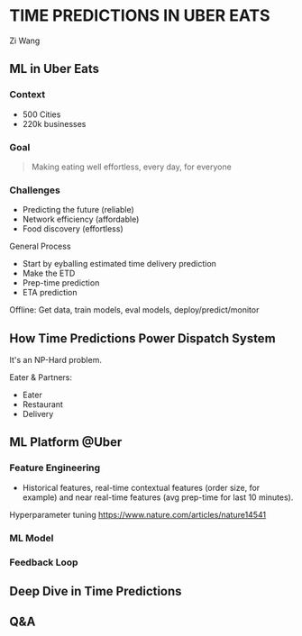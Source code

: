 # TIME PREDICTIONS IN UBER EATS
Zi Wang

## ML in Uber Eats
### Context
* 500 Cities
* 220k businesses

### Goal
> Making eating well effortless, every day, for everyone

### Challenges
* Predicting the future (reliable)
* Network efficiency (affordable)
* Food discovery (effortless)

General Process
* Start by eyballing estimated time delivery prediction
* Make the ETD
* Prep-time prediction
* ETA prediction

Offline: Get data, train models, eval models, deploy/predict/monitor

## How Time Predictions Power Dispatch System
It's an NP-Hard problem. 

Eater & Partners:
* Eater
* Restaurant
* Delivery

## ML Platform @Uber
### Feature Engineering
* Historical features, real-time contextual features (order size, for example) and near real-time features (avg prep-time for last 10 minutes).

Hyperparameter tuning
https://www.nature.com/articles/nature14541

### ML Model


### Feedback Loop

## Deep Dive in Time Predictions

## Q&A


